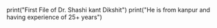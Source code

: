 
print("First File of Dr. Shashi kant Dikshit")
print("He is from kanpur and having experience of 25+ years")


